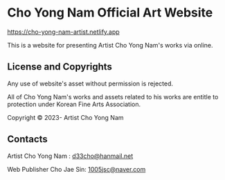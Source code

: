 # Cho Yong Nam Official Art Website

https://cho-yong-nam-artist.netlify.app



This is a website for presenting Artist Cho Yong Nam's works via online.









## License and Copyrights
 
Any use of website's asset without permission is rejected. 

All of Cho Yong Nam's works and assets related to his works are entitle to protection under Korean Fine Arts Association.

Copyright © 2023- Artist Cho Yong Nam

## Contacts

Artist Cho Yong Nam : d33cho@hanmail.net

Web Publisher Cho Jae Sin: 1005jsc@naver.com

